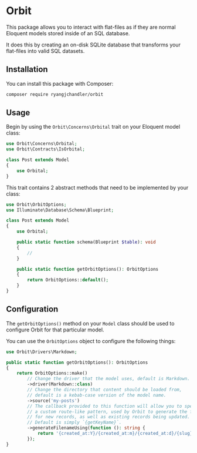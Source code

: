 # Orbit

This package allows you to interact with flat-files as if they are normal Eloquent models stored inside of an SQL database.

It does this by creating an on-disk SQLite database that transforms your flat-files into valid SQL datasets.

## Installation

You can install this package with Composer:

```bash
composer require ryangjchandler/orbit
```

## Usage

Begin by using the `Orbit\Concerns\Orbital` trait on your Eloquent model class:

```php
use Orbit\Concerns\Orbital;
use Orbit\Contracts\IsOrbital;

class Post extends Model
{
    use Orbital;
}
```

This trait contains 2 abstract methods that need to be implemented by your class:

```php
use Orbit\OrbitOptions;
use Illuminate\Database\Schema\Blueprint;

class Post extends Model
{
    use Orbital;

    public static function schema(Blueprint $table): void
    {
        //
    }

    public static function getOrbitOptions(): OrbitOptions
    {
        return OrbitOptions::default();
    }
}
```

## Configuration

The `getOrbitOptions()` method on your `Model` class should be used to configure Orbit for that particular model.

You can use the `OrbitOptions` object to configure the following things:

```php
use Orbit\Drivers\Markdown;

public static function getOrbitOptions(): OrbitOptions
{
    return OrbitOptions::make()
        // Change the driver that the model uses, default is Markdown.
        ->driver(Markdown::class)
        // Change the directory that content should be loaded from,
        // default is a kebab-case version of the model name.
        ->source('my-posts')
        // The callback provided to this function will allow you to specify
        // a custom route-like pattern, used by Orbit to generate the filename
        // for new records, as well as existing records being updated.
        // Default is simply `{getKeyName}`.
        ->generateFilenameUsing(function (): string {
            return '{created_at:Y}/{created_at:m}/{created_at:d}/{slug}';
        });
}
```
